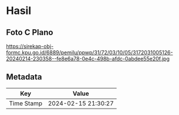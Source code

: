 # Hasil

## Foto C Plano

https://sirekap-obj-formc.kpu.go.id/6889/pemilu/ppwp/31/72/03/10/05/3172031005126-20240214-230358--fe8e6a78-0e4c-498b-afdc-0abdee55e20f.jpg


## Metadata

| Key        | Value               |
| ---------- | ------------------- |
| Time Stamp | 2024-02-15 21:30:27 |



